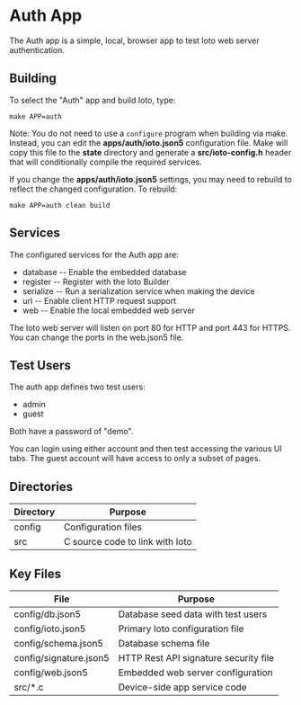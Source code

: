 # Auth App

The Auth app is a simple, local, browser app to test Ioto web server authentication.

## Building

To select the "Auth" app and build Ioto, type:

    make APP=auth

Note: You do not need to use a `configure` program when building via make. Instead, you can edit the **apps/auth/ioto.json5** configuration file. Make will copy this file to the **state** directory and generate a **src/ioto-config.h** header that will conditionally compile the required services.

If you change the **apps/auth/ioto.json5** settings, you may need to rebuild to reflect the changed configuration. To rebuild:

    make APP=auth clean build

## Services

The configured services for the Auth app are:

* database -- Enable the embedded database
* register -- Register with the Ioto Builder
* serialize -- Run a serialization service when making the device
* url -- Enable client HTTP request support
* web -- Enable the local embedded web server

The Ioto web server will listen on port 80 for HTTP and port 443 for HTTPS. You can change the ports in the web.json5 file.

## Test Users

The auth app defines two test users:

* admin
* guest

Both have a password of "demo". 

You can login using either account and then test accessing the various UI tabs. The guest account will have access to only a subset of pages.


## Directories

| Directory | Purpose                                               |
| --------- | ------------------------------------------------------|
| config    | Configuration files                                   |
| src       | C source code to link with Ioto                       |

## Key Files

| File                      | Purpose                                   |
| ------------------------- | ------------------------------------------|
| config/db.json5           | Database seed data with test users        |
| config/ioto.json5         | Primary Ioto configuration file           |
| config/schema.json5       | Database schema file                      |
| config/signature.json5    | HTTP Rest API signature security file     |
| config/web.json5          | Embedded web server configuration         |
| src/*.c                   | Device-side app service code              |
